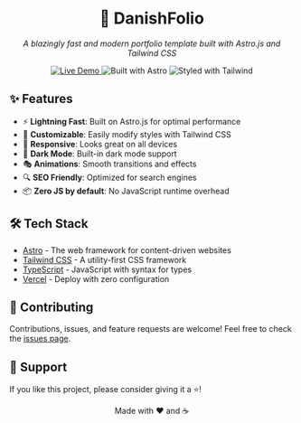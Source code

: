 <div align="center">
  <h1>🚀 DanishFolio</h1>
  <p><em>A blazingly fast and modern portfolio template built with Astro.js and Tailwind CSS</em></p>

  <p>
    <a href="https://danishfolio.vercel.app">
      <img src="https://img.shields.io/badge/Live-Demo-brightgreen?style=for-the-badge" alt="Live Demo" />
    </a>
    <img src="https://img.shields.io/badge/Astro-FF5D01?style=for-the-badge&logo=astro&logoColor=white" alt="Built with Astro" />
    <img src="https://img.shields.io/badge/Tailwind-38B2AC?style=for-the-badge&logo=tailwind-css&logoColor=white" alt="Styled with Tailwind" />
  </p>
</div>

## ✨ Features

- ⚡️ **Lightning Fast**: Built on Astro.js for optimal performance
- 🎨 **Customizable**: Easily modify styles with Tailwind CSS
- 📱 **Responsive**: Looks great on all devices
- 🌙 **Dark Mode**: Built-in dark mode support
- 🎭 **Animations**: Smooth transitions and effects
- 🔍 **SEO Friendly**: Optimized for search engines
- 📦 **Zero JS by default**: No JavaScript runtime overhead


## 🛠️ Tech Stack

- [Astro](https://astro.build) - The web framework for content-driven websites
- [Tailwind CSS](https://tailwindcss.com) - A utility-first CSS framework
- [TypeScript](https://www.typescriptlang.org) - JavaScript with syntax for types
- [Vercel](https://vercel.com) - Deploy with zero configuration


## 🤝 Contributing

Contributions, issues, and feature requests are welcome! Feel free to check the [issues page](link_to_issues).

## 💖 Support

If you like this project, please consider giving it a ⭐️!

<p align="center">Made with ❤️ and ☕️</p>
